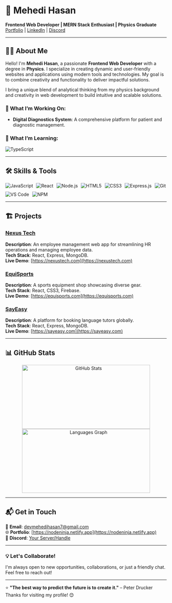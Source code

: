 # 👋 Mehedi Hasan  

**Frontend Web Developer | MERN Stack Enthusiast | Physics Graduate**  
[Portfolio](https://nodeninja.netlify.app) | [LinkedIn](https://www.linkedin.com/in/your-profile) | [Discord](https://discord.com/invite/your-server)  

---

## 👩‍💻 About Me  

Hello! I'm **Mehedi Hasan**, a passionate **Frontend Web Developer** with a degree in **Physics**. I specialize in creating dynamic and user-friendly websites and applications using modern tools and technologies. My goal is to combine creativity and functionality to deliver impactful solutions.  

I bring a unique blend of analytical thinking from my physics background and creativity in web development to build intuitive and scalable solutions.  

### 🚀 What I’m Working On:
- **Digital Diagnostics System**: A comprehensive platform for patient and diagnostic management.  

### 🌱 What I’m Learning:
<div align="left" style="display: flex; flex-wrap: wrap; gap: 10px;">
  <img src="https://img.shields.io/badge/TypeScript-007ACC?style=for-the-badge&logo=typescript&logoColor=white" alt="TypeScript" />
</div>  

---

## 🛠️ Skills & Tools  

<div align="left" style="display: flex; flex-wrap: wrap; gap: 10px;">
  <img src="https://img.shields.io/badge/JavaScript-F7DF1E?style=for-the-badge&logo=javascript&logoColor=black" alt="JavaScript" />
  <img src="https://img.shields.io/badge/React-20232A?style=for-the-badge&logo=react&logoColor=61DAFB" alt="React" />
  <img src="https://img.shields.io/badge/Node.js-339933?style=for-the-badge&logo=nodedotjs&logoColor=white" alt="Node.js" />
  <img src="https://img.shields.io/badge/HTML5-E34F26?style=for-the-badge&logo=html5&logoColor=white" alt="HTML5" />
  <img src="https://img.shields.io/badge/CSS3-1572B6?style=for-the-badge&logo=css3&logoColor=white" alt="CSS3" />
  <img src="https://img.shields.io/badge/Express.js-000000?style=for-the-badge&logo=express&logoColor=white" alt="Express.js" />
  <img src="https://img.shields.io/badge/Git-F05032?style=for-the-badge&logo=git&logoColor=white" alt="Git" />
  <img src="https://img.shields.io/badge/VS%20Code-0078D4?style=for-the-badge&logo=visual-studio-code&logoColor=white" alt="VS Code" />
  <img src="https://img.shields.io/badge/NPM-CB3837?style=for-the-badge&logo=npm&logoColor=white" alt="NPM" />
</div>

---

## 🏗️ Projects  

### [Nexus Tech](https://github.com/mehedihasan/nexus-tech)  
**Description**: An employee management web app for streamlining HR operations and managing employee data.  
**Tech Stack**: React, Express, MongoDB.  
**Live Demo**: [https://nexustech.com](https://nexustech.com)  

### [EquiSports](https://github.com/mehedihasan/equisports)  
**Description**: A sports equipment shop showcasing diverse gear.  
**Tech Stack**: React, CSS3, Firebase.  
**Live Demo**: [https://equisports.com](https://equisports.com)  

### [SayEasy](https://github.com/mehedihasan/sayeasy)  
**Description**: A platform for booking language tutors globally.  
**Tech Stack**: React, Express, MongoDB.  
**Live Demo**: [https://sayeasy.com](https://sayeasy.com)  

---

## 📊 GitHub Stats  

<div align="center">
  <img src="https://github-readme-stats.vercel.app/api?username=nodeNINJAr&show_icons=true&theme=github" width="400" height="200" alt="GitHub Stats" />
  <img src="https://github-readme-stats.vercel.app/api/top-langs?username=nodeNINJAr&locale=en&layout=compact&card_width=400&langs_count=5&theme=github&hide_border=false" width="400" height="200" alt="Languages Graph" />
</div>


---

## 📬 Get in Touch  

📧 **Email**: devmehedihasan7@gmail.com  
🌐 **Portfolio**: [https://nodeninja.netlify.app](https://nodeninja.netlify.app)  
💬 **Discord**: [Your Server/Handle](https://discord.com/invite/your-server)  

---

### 💡 Let's Collaborate!  
I'm always open to new opportunities, collaborations, or just a friendly chat. Feel free to reach out!  

---

⭐ **"The best way to predict the future is to create it."** – Peter Drucker  
Thanks for visiting my profile! 😊  
